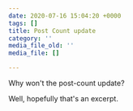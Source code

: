 ```yaml
---
date: 2020-07-16 15:04:20 +0000
tags: []
title: Post Count update
category: ''
media_file_old: ''
media_file: []

---
```

Why won't the post-count update?

Well, hopefully that's an excerpt.